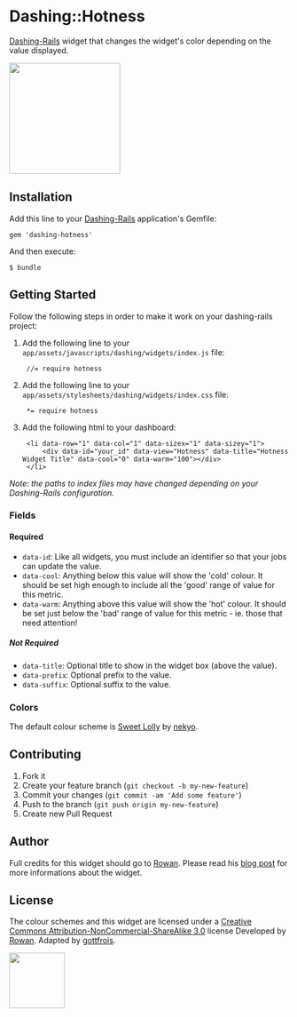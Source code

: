 # Dashing::Hotness

[Dashing-Rails](https://github.com/gottfrois/dashing-rails) widget that changes the widget's color depending on the value displayed.

<img src="http://dashboarddude.com/images/posts/dashing-hotness-widget/cool.png" width="200">

## Installation

Add this line to your [Dashing-Rails](https://github.com/gottfrois/dashing-rails) application's Gemfile:

    gem 'dashing-hotness'

And then execute:

    $ bundle

## Getting Started

Follow the following steps in order to make it work on your dashing-rails project:

1. Add the following line to your `app/assets/javascripts/dashing/widgets/index.js` file:

        //= require hotness

2. Add the following line to your `app/assets/stylesheets/dashing/widgets/index.css` file:

        *= require hotness

3. Add the following html to your dashboard:

        <li data-row="1" data-col="1" data-sizex="1" data-sizey="1">
            <div data-id="your_id" data-view="Hotness" data-title="Hotness Widget Title" data-cool="0" data-warm="100"></div>
        </li>

*Note: the paths to index files may have changed depending on your Dashing-Rails configuration.*

### Fields

#### Required

* `data-id`: Like all widgets, you must include an identifier so that your jobs can update the value.
* `data-cool`: Anything below this value will show the 'cold' colour. It should be set high enough to include all the 'good' range of value for this metric.
* `data-warm`: Anything above this value will show the 'hot' colour. It should be set just below the 'bad' range of value for this metric - ie. those that need attention!

##### Not Required

* `data-title`: Optional title to show in the widget box (above the value).
* `data-prefix`: Optional prefix to the value.
* `data-suffix`: Optional suffix to the value.

### Colors

The default colour scheme is [Sweet Lolly](http://www.colourlovers.com/palette/56122/Sweet_Lolly) by [nekyo](http://www.colourlovers.com/lover/nekoyo).

## Contributing

1. Fork it
2. Create your feature branch (`git checkout -b my-new-feature`)
3. Commit your changes (`git commit -am 'Add some feature'`)
4. Push to the branch (`git push origin my-new-feature`)
5. Create new Pull Request

## Author

Full credits for this widget should go to [Rowan](http://dashboarddude.com/). Please read his [blog post](http://dashboarddude.com/blog/2013/08/16/dashing-dashboard-widget-challenge-the-hotness/) for more informations about the widget.

## License

The colour schemes and this widget are licensed under a [Creative Commons Attribution-NonCommercial-ShareAlike 3.0](http://creativecommons.org/licenses/by-nc-sa/3.0/) license Developed by [Rowan](http://dashboarddude.com/). Adapted by [gottfrois](https://github.com/gottfrois).

<img src="http://mirrors.creativecommons.org/presskit/buttons/88x31/png/by-nc-sa.png" width="100">
